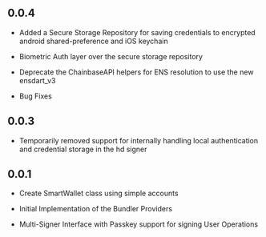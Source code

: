 ## 0.0.4

* Added a Secure Storage Repository for saving credentials to encrypted android shared-preference and iOS keychain

* Biometric Auth layer over the secure storage repository

* Deprecate the ChainbaseAPI helpers for ENS resolution to use the new ensdart_v3

* Bug Fixes

## 0.0.3

* Temporarily removed support for internally handling local authentication and credential storage in the hd signer

## 0.0.1

* Create SmartWallet class using simple accounts

* Initial Implementation of the Bundler Providers

* Multi-Signer Interface with Passkey support for signing User Operations
